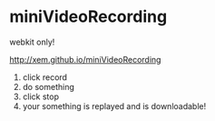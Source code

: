 miniVideoRecording
===

webkit only!

http://xem.github.io/miniVideoRecording

1) click record
2) do something
3) click stop
4) your something is replayed and is downloadable!